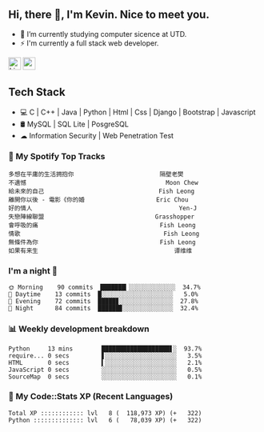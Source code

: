 ## Hi, there 👋, I'm Kevin. Nice to meet you.

- 🌱 I’m currently studying computer sicence at UTD.
- ⚡ I'm currently a full stack web developer.

<a href="https://www.linkedin.com/in/kevin12686/"><img alt="LinkedIn" src="https://img.shields.io/badge/linkedin%20-%230077B5.svg?&style=for-the-badge&logo=linkedin&logoColor=white" height=25></a>
<a href="https://www.instagram.com/kevin12686/"><img src="https://img.shields.io/badge/instagram-3f729b?&style=for-the-badge&logo=instagram&logoColor=white" height=25></a>

## Tech Stack

* 💻 C | C++ | Java | Python | Html | Css | Django | Bootstrap | Javascript
* 🛢️ MySQL | SQL Lite | PosgreSQL
* ☁ Information Security | Web Penetration Test

### 🎵 My Spotify Top Tracks

<!-- spotify start -->

```text
多想在平庸的生活拥抱你                        隔壁老樊
不遺憾                                       Moon Chew
給未來的自己                                Fish Leong
離開你以後 - 電影《你的婚                    Eric Chou
好的情人                                         Yen-J
失戀陣線聯盟                               Grasshopper
會呼吸的痛                                  Fish Leong
情歌                                        Fish Leong
無條件為你                                  Fish Leong
如果有来生                                      谭维维
```

<!-- spotify end -->

### I'm a night 🦉

<!-- early_bird start -->

```text
🌞 Morning    90 commits  ███████▎░░░░░░░░░░░░░  34.7%
🌆 Daytime    13 commits  █░░░░░░░░░░░░░░░░░░░░   5.0%
🌃 Evening    72 commits  █████▊░░░░░░░░░░░░░░░  27.8%
🌙 Night      84 commits  ██████▊░░░░░░░░░░░░░░  32.4%
```

<!-- early_bird end -->

### 📊 Weekly development breakdown

<!-- code_time start -->

```text
Python     13 mins        ███████████████████▋░  93.7%
require... 0 secs         ▋░░░░░░░░░░░░░░░░░░░░   3.5%
HTML       0 secs         ▍░░░░░░░░░░░░░░░░░░░░   2.1%
JavaScript 0 secs         ░░░░░░░░░░░░░░░░░░░░░   0.5%
SourceMap  0 secs         ░░░░░░░░░░░░░░░░░░░░░   0.1%
```

<!-- code_time end -->

### 🧰 My Code::Stats XP (Recent Languages)

<!-- codestats start -->

```text
Total XP :::::::::::: lvl   8 (  118,973 XP) (+   322)
Python :::::::::::::: lvl   6 (   78,039 XP) (+   322)
```

<!-- codestats end -->
